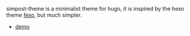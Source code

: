 simpost-theme is a minimalist theme for hugo, it is inspired by the hexo theme [fexo](https://github.com/forsigner/fexo), but much simpler.

+ [demo](https://feilengcui008.github.io/)
